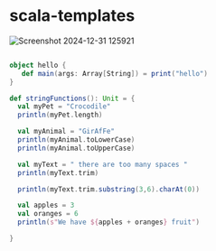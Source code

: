 # scala-templates

![Screenshot 2024-12-31 125921](https://github.com/user-attachments/assets/06d24cdb-f649-4497-985b-7ea79b540eb1)

```scala

object hello {
   def main(args: Array[String]) = print("hello")
}

```

```scala
def stringFunctions(): Unit = {
  val myPet = "Crocodile"
  println(myPet.length)

  val myAnimal = "GirAfFe"
  println(myAnimal.toLowerCase)
  println(myAnimal.toUpperCase)

  val myText = " there are too many spaces "
  println(myText.trim)

  println(myText.trim.substring(3,6).charAt(0))

  val apples = 3
  val oranges = 6
  println(s"We have ${apples + oranges} fruit")

}

```
  
